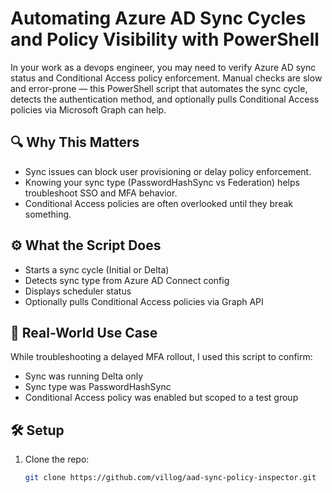 # Automating Azure AD Sync Cycles and Policy Visibility with PowerShell

In your work as a devops engineer, you may need to verify Azure AD sync status and Conditional Access policy enforcement. Manual checks are slow and error-prone — this PowerShell script that automates the sync cycle, detects the authentication method, and optionally pulls Conditional Access policies via Microsoft Graph can help.

## 🔍 Why This Matters

- Sync issues can block user provisioning or delay policy enforcement.
- Knowing your sync type (PasswordHashSync vs Federation) helps troubleshoot SSO and MFA behavior.
- Conditional Access policies are often overlooked until they break something.

## ⚙️ What the Script Does

- Starts a sync cycle (Initial or Delta)
- Detects sync type from Azure AD Connect config
- Displays scheduler status
- Optionally pulls Conditional Access policies via Graph API

## 🧪 Real-World Use Case

While troubleshooting a delayed MFA rollout, I used this script to confirm:
- Sync was running Delta only
- Sync type was PasswordHashSync
- Conditional Access policy was enabled but scoped to a test group


## 🛠 Setup

1. Clone the repo:
   ```bash
   git clone https://github.com/villog/aad-sync-policy-inspector.git
